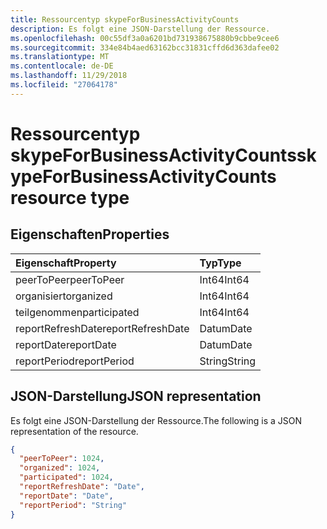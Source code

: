 ```yaml
---
title: Ressourcentyp skypeForBusinessActivityCounts
description: Es folgt eine JSON-Darstellung der Ressource.
ms.openlocfilehash: 00c55df3a0a6201bd731938675880b9cbbe9cee6
ms.sourcegitcommit: 334e84b4aed63162bcc31831cffd6d363dafee02
ms.translationtype: MT
ms.contentlocale: de-DE
ms.lasthandoff: 11/29/2018
ms.locfileid: "27064178"
---
```

# <a name="skypeforbusinessactivitycounts-resource-type"></a><span data-ttu-id="745ab-103">Ressourcentyp skypeForBusinessActivityCounts</span><span class="sxs-lookup"><span data-stu-id="745ab-103">skypeForBusinessActivityCounts resource type</span></span>

## <a name="properties"></a><span data-ttu-id="745ab-104">Eigenschaften</span><span class="sxs-lookup"><span data-stu-id="745ab-104">Properties</span></span>

| <span data-ttu-id="745ab-105">Eigenschaft</span><span class="sxs-lookup"><span data-stu-id="745ab-105">Property</span></span>          | <span data-ttu-id="745ab-106">Typ</span><span class="sxs-lookup"><span data-stu-id="745ab-106">Type</span></span>   |
| :---------------- | :----- |
| <span data-ttu-id="745ab-107">peerToPeer</span><span class="sxs-lookup"><span data-stu-id="745ab-107">peerToPeer</span></span>        | <span data-ttu-id="745ab-108">Int64</span><span class="sxs-lookup"><span data-stu-id="745ab-108">Int64</span></span>  |
| <span data-ttu-id="745ab-109">organisiert</span><span class="sxs-lookup"><span data-stu-id="745ab-109">organized</span></span>         | <span data-ttu-id="745ab-110">Int64</span><span class="sxs-lookup"><span data-stu-id="745ab-110">Int64</span></span>  |
| <span data-ttu-id="745ab-111">teilgenommen</span><span class="sxs-lookup"><span data-stu-id="745ab-111">participated</span></span>      | <span data-ttu-id="745ab-112">Int64</span><span class="sxs-lookup"><span data-stu-id="745ab-112">Int64</span></span>  |
| <span data-ttu-id="745ab-113">reportRefreshDate</span><span class="sxs-lookup"><span data-stu-id="745ab-113">reportRefreshDate</span></span> | <span data-ttu-id="745ab-114">Datum</span><span class="sxs-lookup"><span data-stu-id="745ab-114">Date</span></span>   |
| <span data-ttu-id="745ab-115">reportDate</span><span class="sxs-lookup"><span data-stu-id="745ab-115">reportDate</span></span>        | <span data-ttu-id="745ab-116">Datum</span><span class="sxs-lookup"><span data-stu-id="745ab-116">Date</span></span>   |
| <span data-ttu-id="745ab-117">reportPeriod</span><span class="sxs-lookup"><span data-stu-id="745ab-117">reportPeriod</span></span>      | <span data-ttu-id="745ab-118">String</span><span class="sxs-lookup"><span data-stu-id="745ab-118">String</span></span> |

## <a name="json-representation"></a><span data-ttu-id="745ab-119">JSON-Darstellung</span><span class="sxs-lookup"><span data-stu-id="745ab-119">JSON representation</span></span>

<span data-ttu-id="745ab-120">Es folgt eine JSON-Darstellung der Ressource.</span><span class="sxs-lookup"><span data-stu-id="745ab-120">The following is a JSON representation of the resource.</span></span>

<!-- {
  "blockType": "resource",
  "@odata.type": "microsoft.graph.skypeForBusinessActivityCounts"
} -->

```json
{
  "peerToPeer": 1024, 
  "organized": 1024, 
  "participated": 1024, 
  "reportRefreshDate": "Date", 
  "reportDate": "Date", 
  "reportPeriod": "String"
}
```
